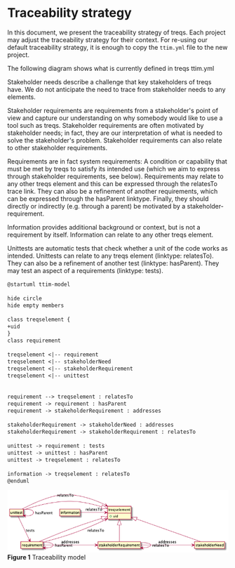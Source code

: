 # Traceability strategy

In this document, we present the traceability strategy of treqs. 
Each project may adjust the traceability strategy for their context. 
For re-using our default traceability strategy, it is enough to copy the ```ttim.yml``` file to the new project.

The following diagram shows what is currently defined in treqs ttim.yml

Stakeholder needs describe a challenge that key stakeholders of treqs have. 
We do not anticipate the need to trace from stakeholder needs to any elements.


Stakeholder requirements are requirements from a stakeholder's point of view and capture our understanding on why somebody would like to use a tool such as treqs.
Stakeholder requirements are often motivated by stakeholder needs; in fact, they are our interpretation of what is needed to solve the stakeholder's problem.
Stakeholder requirements can also relate to other stakeholder requirements.

Requirements are in fact system requirements: A condition or capability that must be met by treqs to satisfy its intended use (which we aim to express through stakeholder requirements, see below).
Requirements may relate to any other treqs element and this can be expressed through the relatesTo trace link. 
They can also be a refinement of another requirements, which can be expressed through the hasParent linktype.
Finally, they should directly or indirectly (e.g. through a parent) be motivated by a stakeholder-requirement.

Information provides additional background or context, but is not a requirement by itself. 
Information can relate to any other treqs element.

Unittests are automatic tests that check whether a unit of the code works as intended.
Unittests can relate to any treqs element (linktype: relatesTo).
They can also be a refinement of another test (linktype: hasParent).
They may test an aspect of a requirements (linktype: tests).


```
@startuml ttim-model

hide circle
hide empty members

class treqselement {
+uid
}
class requirement

treqselement <|-- requirement
treqselement <|-- stakeholderNeed
treqselement <|-- stakeholderRequirement
treqselement <|-- unittest


requirement --> treqselement : relatesTo
requirement -> requirement : hasParent
requirement -> stakeholderRequirement : addresses

stakeholderRequirement -> stakeholderNeed : addresses
stakeholderRequirement -> stakeholderRequirement : relatesTo

unittest -> requirement : tests
unittest -> unittest : hasParent
unittest -> treqselement : relatesTo

information -> treqselement : relatesTo
@enduml
```
![ttim-model](gen/ttim-model.png)
**Figure 1** Traceability model
